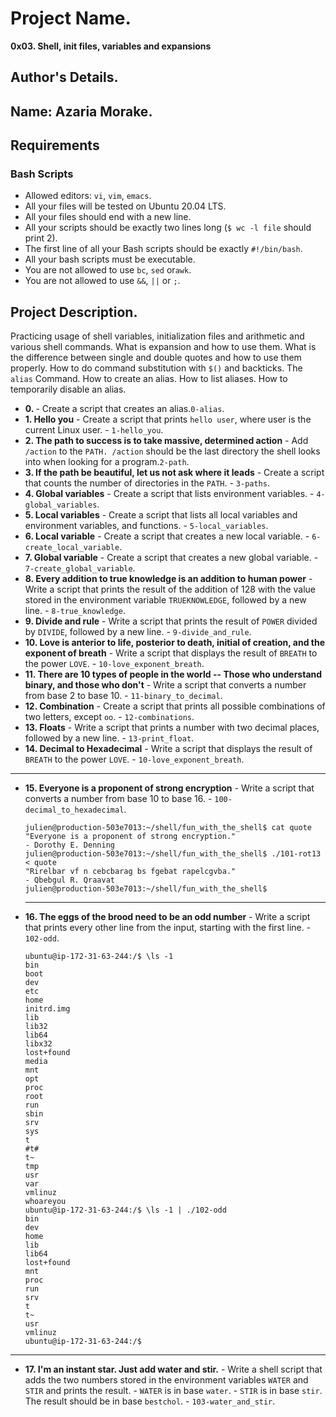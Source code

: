 # Project Name.
**0x03. Shell, init files, variables and expansions**

## Author's Details.
## Name: Azaria Morake.

##  Requirements

### Bash Scripts
*   Allowed editors: `vi`, `vim`, `emacs`.
*   All your files will be tested on Ubuntu 20.04 LTS.
*   All your files should end with a new line.
*   All your scripts should be exactly two lines long (`$ wc -l file` should print 2).
*   The first line of all your Bash scripts should be exactly `#!/bin/bash`.
*   All your bash scripts must be executable.
*   You are not allowed to use `bc`, `sed` or`awk`.
*   You are not allowed to use `&&`, `||` or `;`.

## Project Description.
Practicing usage of shell variables, initialization files and arithmetic and various shell commands. What is expansion and how to use them.
What is the difference between single and double quotes and how to use them properly.
How to do command substitution with `$()` and backticks.
The `alias` Command.
How to create an alias.
How to list aliases.
How to temporarily disable an alias.


* **0. <o>** - Create a script that creates an alias.`0-alias`.
* **1. Hello you** - Create a script that prints `hello user`, where user is the current Linux user. - `1-hello_you`.
* **2. The path to success is to take massive, determined action** - Add `/action` to the `PATH. /action` should be the last directory the shell looks into when looking for a program.`2-path`.
* **3. If the path be beautiful, let us not ask where it leads** - Create a script that counts the number of directories in the `PATH`. - `3-paths`.
* **4. Global variables** - Create a script that lists environment variables. - `4-global_variables`.
* **5. Local variables** - Create a script that lists all local variables and environment variables, and functions. - `5-local_variables`.
* **6. Local variable** - Create a script that creates a new local variable. - `6-create_local_variable`.
* **7. Global variable** - Create a script that creates a new global variable. - `7-create_global_variable`.
* **8. Every addition to true knowledge is an addition to human power** - Write a script that prints the result of the addition of 128 with the value stored in the environment variable `TRUEKNOWLEDGE`, followed by a new line. - `8-true_knowledge`.
* **9. Divide and rule** - Write a script that prints the result of `POWER` divided by `DIVIDE`, followed by a new line. - `9-divide_and_rule`.
* **10. Love is anterior to life, posterior to death, initial of creation, and the exponent of breath** - Write a script that displays the result of `BREATH` to the power `LOVE`. - `10-love_exponent_breath`.
* **11. There are 10 types of people in the world -- Those who understand binary, and those who don't** - Write a script that converts a number from base 2 to base 10. - `11-binary_to_decimal`.
* **12. Combination** - Create a script that prints all possible combinations of two letters, except `oo`. - `12-combinations`.
* **13. Floats** - Write a script that prints a number with two decimal places, followed by a new line. - `13-print_float`.
* **14. Decimal to Hexadecimal** - Write a script that displays the result of `BREATH` to the power `LOVE`. - `10-love_exponent_breath`.
---
* **15. Everyone is a proponent of strong encryption** - Write a script that converts a number from base 10 to base 16. - `100-decimal_to_hexadecimal`.
    ```
    julien@production-503e7013:~/shell/fun_with_the_shell$ cat quote
    "Everyone is a proponent of strong encryption."
    - Dorothy E. Denning
    julien@production-503e7013:~/shell/fun_with_the_shell$ ./101-rot13 < quote
    "Rirelbar vf n cebcbarag bs fgebat rapelcgvba."
    - Qbebgul R. Qraavat
    julien@production-503e7013:~/shell/fun_with_the_shell$
    ```
    ---
* **16. The eggs of the brood need to be an odd number** - Write a script that prints every other line from the input, starting with the first line. - `102-odd`.
    ```
    ubuntu@ip-172-31-63-244:/$ \ls -1
    bin
    boot
    dev
    etc
    home
    initrd.img
    lib
    lib32
    lib64
    libx32
    lost+found
    media
    mnt
    opt
    proc
    root
    run
    sbin
    srv
    sys
    t
    #t#
    t~
    tmp
    usr
    var
    vmlinuz
    whoareyou
    ubuntu@ip-172-31-63-244:/$ \ls -1 | ./102-odd
    bin
    dev
    home
    lib
    lib64
    lost+found
    mnt
    proc
    run
    srv
    t
    t~
    usr
    vmlinuz
    ubuntu@ip-172-31-63-244:/$
    ```
---
* **17. I'm an instant star. Just add water and stir.** - Write a shell script that adds the two numbers stored in the environment variables `WATER` and `STIR` and prints the result. - `WATER` is in base `water`. - `STIR` is in base `stir`. The result should be in base `bestchol`. - `103-water_and_stir`.
